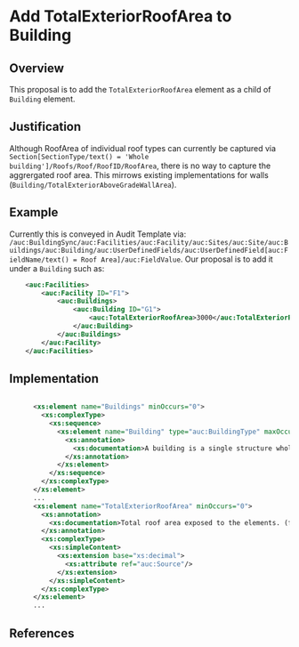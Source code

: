 # Add TotalExteriorRoofArea to Building

## Overview

This proposal is to add the `TotalExteriorRoofArea` element as a child of `Building` element. 

## Justification

Although RoofArea of individual roof types can currently be captured via `Section[SectionType/text() = 'Whole building']/Roofs/Roof/RoofID/RoofArea`, there is no way to capture the aggrergated roof area. This mirrows existing implementations for walls (`Building/TotalExteriorAboveGradeWallArea`).

## Example

Currently this is conveyed in Audit Template via:
`/auc:BuildingSync/auc:Facilities/auc:Facility/auc:Sites/auc:Site/auc:Buildings/auc:Building/auc:UserDefinedFields/auc:UserDefinedField[auc:FieldName/text() = Roof Area]/auc:FieldValue`.
Our proposal is to add it under a `Building` such as:

```xml
    <auc:Facilities>
        <auc:Facility ID="F1">
            <auc:Buildings>
                <auc:Building ID="G1">
                    <auc:TotalExteriorRoofArea>3000</auc:TotalExteriorRoofArea>
                </auc:Building>
            </auc:Buildings>
        </auc:Facility>
    </auc:Facilities>
```

## Implementation

```xml

      <xs:element name="Buildings" minOccurs="0">
        <xs:complexType>
          <xs:sequence>
            <xs:element name="Building" type="auc:BuildingType" maxOccurs="unbounded">
              <xs:annotation>
                <xs:documentation>A building is a single structure wholly or partially enclosed within exterior walls, or within exterior and abutment walls (party walls), and a roof, affording shelter to persons, animals, or property. A building can be two or more units held in the condominium form of ownership that are governed by the same board of managers.</xs:documentation>
              </xs:annotation>
            </xs:element>
          </xs:sequence>
        </xs:complexType>
      </xs:element>
      ...
      <xs:element name="TotalExteriorRoofArea" minOccurs="0">
        <xs:annotation>
          <xs:documentation>Total roof area exposed to the elements. (ft2)</xs:documentation>
        </xs:annotation>
        <xs:complexType>
          <xs:simpleContent>
            <xs:extension base="xs:decimal">
              <xs:attribute ref="auc:Source"/>
            </xs:extension>
          </xs:simpleContent>
        </xs:complexType>
      </xs:element>
      ...
```

## References